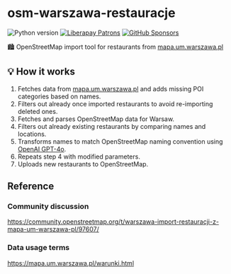 # osm-warszawa-restauracje

![Python version](https://shields.monicz.dev/badge/python-v3.13-blue)
[![Liberapay Patrons](https://shields.monicz.dev/liberapay/patrons/Zaczero?logo=liberapay)](https://liberapay.com/Zaczero/)
[![GitHub Sponsors](https://shields.monicz.dev/github/sponsors/Zaczero?logo=github&label=Sponsors&color=%23db61a2)](https://github.com/sponsors/Zaczero)

🏙️ OpenStreetMap import tool for restaurants from [mapa.um.warszawa.pl](https://mapa.um.warszawa.pl)

## 💡 How it works

1. Fetches data from [mapa.um.warszawa.pl](https://mapa.um.warszawa.pl) and adds missing POI categories based on names.
2. Filters out already once imported restaurants to avoid re-importing deleted ones.
3. Fetches and parses OpenStreetMap data for Warsaw.
4. Filters out already existing restaurants by comparing names and locations.
5. Transforms names to match OpenStreetMap naming convention using [OpenAI GPT-4o](https://openai.com/index/hello-gpt-4o/).
6. Repeats step 4 with modified parameters.
7. Uploads new restaurants to OpenStreetMap.

## Reference

### Community discussion

<https://community.openstreetmap.org/t/warszawa-import-restauracji-z-mapa-um-warszawa-pl/97607/>

### Data usage terms

<https://mapa.um.warszawa.pl/warunki.html>

